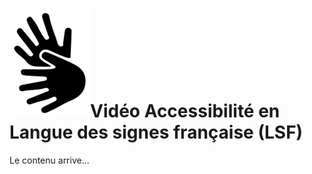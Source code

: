 # <span class="middle img-3rem">![](assets/lsf.png)</span>Vidéo Accessibilité en Langue des signes française (LSF)

Le contenu arrive...

<!-- 
## Informations sur la vidéo accessibilité

Cette vidéo accessibilité en Langue des signes française (LSF) et sa version française ont été produites pour le Lieu-Dit sur la base de deux rencontres qui ont réunies 25 bénévoles-expertes et professionnelles en janvier et février 2025.

Cette vidéo et sa version française ont été produites en s’appuyant sur la page web Accessibilité du Centre de Ressources Trans de Belfast.

Cette vidéo a été filmée par ... , est signée par ..., montée par ... .

Cette vidéo Accessibilité en LSF est réutilisable pour un usage non-commercial et sous licence [Creative Commons BY-NC-SA v4.0](https://creativecommons.org/licenses/by-nc-sa/4.0/).
 -->
